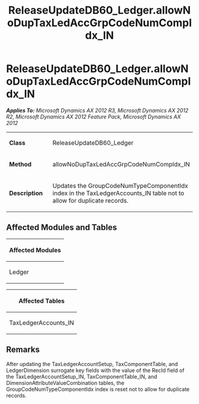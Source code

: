 ﻿---
title: ReleaseUpdateDB60_Ledger.allowNoDupTaxLedAccGrpCodeNumCompIdx_IN
TOCTitle: ReleaseUpdateDB60_Ledger.allowNoDupTaxLedAccGrpCodeNumCompIdx_IN
ms:assetid: c4ed234c-7070-638d-d047-95d5bb50918b
ms:mtpsurl: https://msdn.microsoft.com/en-us/library/JJ719510(v=AX.60)
ms:contentKeyID: 49711078
ms.date: 05/18/2015
mtps_version: v=AX.60
---

# ReleaseUpdateDB60\_Ledger.allowNoDupTaxLedAccGrpCodeNumCompIdx\_IN 


_**Applies To:** Microsoft Dynamics AX 2012 R3, Microsoft Dynamics AX 2012 R2, Microsoft Dynamics AX 2012 Feature Pack, Microsoft Dynamics AX 2012_

<table>
<colgroup>
<col style="width: 50%" />
<col style="width: 50%" />
</colgroup>
<tbody>
<tr class="odd">
<td><p><strong>Class</strong></p></td>
<td><p>ReleaseUpdateDB60_Ledger</p></td>
</tr>
<tr class="even">
<td><p><strong>Method</strong></p></td>
<td><p>allowNoDupTaxLedAccGrpCodeNumCompIdx_IN</p></td>
</tr>
<tr class="odd">
<td><p><strong>Description</strong></p></td>
<td><p>Updates the GroupCodeNumTypeComponentIdx index in the TaxLedgerAccounts_IN table not to allow for duplicate records.</p></td>
</tr>
</tbody>
</table>


## Affected Modules and Tables

<table>
<colgroup>
<col style="width: 100%" />
</colgroup>
<thead>
<tr class="header">
<th><p>Affected Modules</p></th>
</tr>
</thead>
<tbody>
<tr class="odd">
<td><p>Ledger</p></td>
</tr>
</tbody>
</table>


<table>
<colgroup>
<col style="width: 100%" />
</colgroup>
<thead>
<tr class="header">
<th><p>Affected Tables</p></th>
</tr>
</thead>
<tbody>
<tr class="odd">
<td><p>TaxLedgerAccounts_IN</p></td>
</tr>
</tbody>
</table>


## Remarks

After updating the TaxLedgerAccountSetup, TaxComponentTable, and LedgerDimension surrogate key fields with the value of the RecId field of the TaxLedgerAccountSetup\_IN, TaxComponentTable\_IN, and DimensionAttributeValueCombination tables, the GroupCodeNumTypeComponentIdx index is reset not to allow for duplicate records.

  


